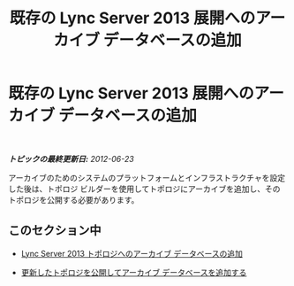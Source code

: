 ﻿---
title: 既存の Lync Server 2013 展開へのアーカイブ データベースの追加
TOCTitle: 既存の Lync Server 2013 展開へのアーカイブ データベースの追加
ms:assetid: 7350a6f7-6ed7-4fa7-b12d-e1858b93f9c0
ms:mtpsurl: https://technet.microsoft.com/ja-jp/library/JJ204997(v=OCS.15)
ms:contentKeyID: 48272519
ms.date: 05/19/2016
mtps_version: v=OCS.15
ms.translationtype: HT
---

# 既存の Lync Server 2013 展開へのアーカイブ データベースの追加

 

_**トピックの最終更新日:** 2012-06-23_

アーカイブのためのシステムのプラットフォームとインフラストラクチャを設定した後は、トポロジ ビルダーを使用してトポロジにアーカイブを追加し、そのトポロジを公開する必要があります。

## このセクション中

  - [Lync Server 2013 トポロジへのアーカイブ データベースの追加](lync-server-2013-adding-archiving-databases-to-the-lync-server-2013-topology.md)

  - [更新したトポロジを公開してアーカイブ データベースを追加する](lync-server-2013-publishing-the-updated-topology-to-add-archiving-databases.md)

